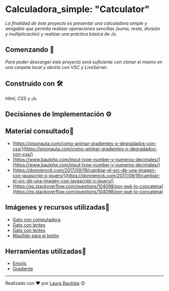 # Calculadora_simple: "Catculator"
_La finalidad de éste proyecto es presentar una calculadora simple y amigable que permita realizar operaciones sencillas (suma, resta, división y multiplicación) y realizar una práctica básica de Js._
## Comenzando 🚀

_Para poder descargar éste proyecto será suficiente con clonar el mismo en una carpeta local y abrirlo con VSC y LiveServer._
## Construido con 🛠️

_Html, CSS y Js._

## Decisiones de Implementación ⚙️

## Material consultado📌 
* [https://pixonauta.com/como-animar-gradientes-o-degradados-con-css/](https://pixonauta.com/como-animar-gradientes-o-degradados-con-css/)
* [https://www.baulphp.com/input-type-number-y-numeros-decimales/](https://www.baulphp.com/input-type-number-y-numeros-decimales/)
* [https://donnierock.com/2017/09/19/cambiar-el-src-de-una-imagen-con-javascript-o-jquery/](https://donnierock.com/2017/09/19/cambiar-el-src-de-una-imagen-con-javascript-o-jquery/)
* [https://es.stackoverflow.com/questions/104098/por-qué-lo-concatena](https://es.stackoverflow.com/questions/104098/por-qué-lo-concatena)



## Imágenes y recursos utilizadas🎨 
* [Gato con computadora](https://www.freepik.es/vector-gratis/lindo-gato-trabajando-laptop-dibujos-animados-vector-icono-ilustracion-animal-tecnologia-icono-concepto-aislado_28565598.htm#page=2&query=Cat&position=6&from_view=author)
* [Gato con lentes](https://www.freepik.es/vector-gratis/lindo-gato-fresco-gafas-dibujos-animados-vector-icono-ilustracion-animal-naturaleza-icono-concepto-aislado_23104955.htm#query=Cat&position=1&from_view=author)
* [Gato con lentes](https://www.freepik.es/vector-gratis/gato-lindo-ejemplo-icono-vector-historieta-agujero-concepto-icono-naturaleza-animal-aislado-premium-vector-estilo-dibujos-animados-plana_23006709.htm#query=Cat&position=2&from_view=author)
* [Maullido para el botón](https://pixabay.com/?utm_source=link-attribution&utm_medium=referral&utm_campaign=music&utm_content=82957)



## Herramientas utilizadas🔨 
* [Emojis](https://emojiterra.com/es)
* [Gradiente](https://cssgradient.io)

---
Realizado con ❤️ por [Laura Bautista](https://github.com/laubg) 😊